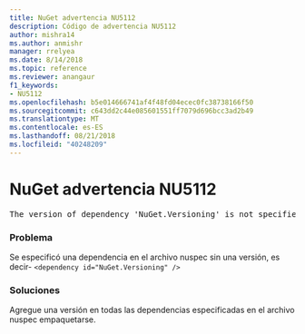 ```yaml
---
title: NuGet advertencia NU5112
description: Código de advertencia NU5112
author: mishra14
ms.author: anmishr
manager: rrelyea
ms.date: 8/14/2018
ms.topic: reference
ms.reviewer: anangaur
f1_keywords:
- NU5112
ms.openlocfilehash: b5e014666741af4f48fd04ecec0fc38738166f50
ms.sourcegitcommit: c643dd2c44e085601551ff7079d696bcc3ad2b49
ms.translationtype: MT
ms.contentlocale: es-ES
ms.lasthandoff: 08/21/2018
ms.locfileid: "40248209"
---
```

# <a name="nuget-warning-nu5112"></a>NuGet advertencia NU5112
<pre>The version of dependency 'NuGet.Versioning' is not specified. Specify the version of dependency and rebuild your package.</pre>

### <a name="issue"></a>Problema

Se especificó una dependencia en el archivo nuspec sin una versión, es decir- `<dependency id="NuGet.Versioning" />`


### <a name="solution"></a>Soluciones

Agregue una versión en todas las dependencias especificadas en el archivo nuspec empaquetarse.

